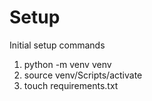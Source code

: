 # Setup

Initial setup commands

1. python -m venv venv
2. source venv/Scripts/activate
3. touch requirements.txt
